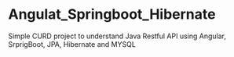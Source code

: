 # Angulat_Springboot_Hibernate

Simple CURD project to understand Java Restful API using Angular, SrprigBoot, JPA, Hibernate and MYSQL

